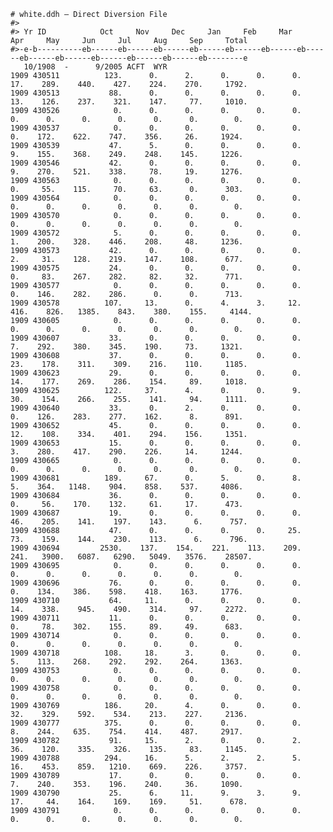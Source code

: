     # white.ddh – Direct Diversion File 
    #> 
    #> Yr ID            Oct     Nov     Dec     Jan     Feb     Mar     Apr     May     Jun     Jul     Aug     Sep     Total 
    #>-e-b----------eb------eb------eb------eb------eb------eb------eb------eb------eb------eb------eb------eb------eb--------e 
       10/1908  -      9/2005 ACFT  WYR 
    1909 430511          123.      0.      2.      0.      0.      0.     17.    289.    440.    427.    224.    270.     1792. 
    1909 430513           88.      0.      0.      0.      0.      0.     13.    126.    237.    321.    147.     77.     1010. 
    1909 430526            0.      0.      0.      0.      0.      0.      0.      0.      0.      0.      0.      0.        0. 
    1909 430537            0.      0.      0.      0.      0.      0.      0.    172.    622.    747.    356.     26.     1924. 
    1909 430539           47.      5.      0.      0.      0.      0.      9.    155.    368.    249.    248.    145.     1226. 
    1909 430546           42.      0.      0.      0.      0.      0.      9.    270.    521.    338.     78.     19.     1276. 
    1909 430563            0.      0.      0.      0.      0.      0.      0.     55.    115.     70.     63.      0.      303. 
    1909 430564            0.      0.      0.      0.      0.      0.      0.      0.      0.      0.      0.      0.        0. 
    1909 430570            0.      0.      0.      0.      0.      0.      0.      0.      0.      0.      0.      0.        0. 
    1909 430572            5.      0.      0.      0.      0.      0.      1.    200.    328.    446.    208.     48.     1236. 
    1909 430573           42.      0.      0.      0.      0.      0.      2.     31.    128.    219.    147.    108.      677. 
    1909 430575           24.      0.      0.      0.      0.      0.      0.     83.    267.    282.     82.     32.      771. 
    1909 430577            0.      0.      0.      0.      0.      0.      0.    146.    282.    286.      0.      0.      713. 
    1909 430578          107.     13.      0.      4.      3.     12.    416.    826.   1385.    843.    380.    155.     4144. 
    1909 430605            0.      0.      0.      0.      0.      0.      0.      0.      0.      0.      0.      0.        0. 
    1909 430607           33.      0.      0.      0.      0.      0.      7.    292.    380.    345.    190.     73.     1321. 
    1909 430608           37.      0.      0.      0.      0.      0.     23.    178.    311.    309.    216.    110.     1185. 
    1909 430623           29.      0.      0.      0.      0.      0.     14.    177.    269.    286.    154.     89.     1018. 
    1909 430625          122.     37.      4.      0.      0.      9.     30.    154.    266.    255.    141.     94.     1111. 
    1909 430640           33.      0.      2.      0.      0.      0.      0.    126.    283.    277.    162.      8.      891. 
    1909 430652           45.      0.      0.      0.      0.      0.     12.    108.    334.    401.    294.    156.     1351. 
    1909 430653           15.      0.      0.      0.      0.      0.      3.    280.    417.    290.    226.     14.     1244. 
    1909 430665            0.      0.      0.      0.      0.      0.      0.      0.      0.      0.      0.      0.        0. 
    1909 430681          189.     67.      0.      5.      0.      8.      5.    364.   1148.    904.    858.    537.     4086. 
    1909 430684           36.      0.      0.      0.      0.      0.      0.     56.    170.    132.     61.     17.      473. 
    1909 430687           19.      0.      0.      0.      0.      0.     46.    205.    141.    197.    143.      6.      757. 
    1909 430688           47.      0.      0.      0.      0.     25.     73.    159.    144.    230.    113.      6.      796. 
    1909 430694         2530.    137.    154.    221.    113.    209.    241.   3900.   6087.   6290.   5049.   3576.    28507. 
    1909 430695            0.      0.      0.      0.      0.      0.      0.      0.      0.      0.      0.      0.        0. 
    1909 430696           76.      0.      0.      0.      0.      0.      0.    134.    386.    598.    418.    163.     1776. 
    1909 430710           64.     11.      0.      0.      0.      0.     14.    338.    945.    490.    314.     97.     2272. 
    1909 430711           11.      0.      0.      0.      0.      0.      0.     78.    302.    155.     89.     49.      683. 
    1909 430714            0.      0.      0.      0.      0.      0.      0.      0.      0.      0.      0.      0.        0. 
    1909 430718          108.     18.      3.      0.      0.      0.      5.    113.    268.    292.    292.    264.     1363. 
    1909 430753            0.      0.      0.      0.      0.      0.      0.      0.      0.      0.      0.      0.        0. 
    1909 430758            0.      0.      0.      0.      0.      0.      0.      0.      0.      0.      0.      0.        0. 
    1909 430769          186.     20.      4.      0.      0.      0.     32.    329.    592.    534.    213.    227.     2136. 
    1909 430777          375.      0.      0.      0.      0.      0.      8.    244.    635.    754.    414.    487.     2917. 
    1909 430782           91.     15.      2.      0.      0.      2.     36.    120.    335.    326.    135.     83.     1145. 
    1909 430788          294.     16.      5.      2.      2.      5.     16.    453.    859.   1210.    669.    226.     3757. 
    1909 430789           17.      0.      0.      0.      0.      0.      7.    240.    353.    196.    240.     36.     1090. 
    1909 430790           25.      6.     11.      9.      3.      9.     17.     44.    164.    169.    169.     51.      678. 
    1909 430791            0.      0.      0.      0.      0.      0.      0.      0.      0.      0.      0.      0.        0. 